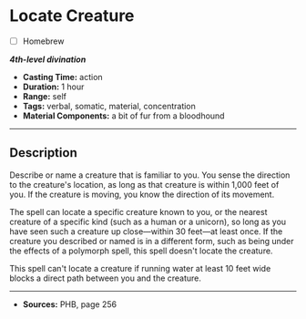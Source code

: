# Locate Creature
- [ ] Homebrew

***4th-level divination***
- **Casting Time:** action
- **Duration:** 1 hour
- **Range:** self
- **Tags:** verbal, somatic, material, concentration
- **Material Components:** a bit of fur from a bloodhound

---

## Description
Describe or name a creature that is familiar to you.
You sense the direction to the creature's location, as long as that creature is within 1,000 feet of you.
If the creature is moving, you know the direction of its movement.

The spell can locate a specific creature known to you, or the nearest creature of a specific kind (such as a human or a unicorn), so long as you have seen such a creature up close&mdash;within 30 feet&mdash;at least once.
If the creature you described or named is in a different form, such as being under the effects of a polymorph spell, this spell doesn't locate the creature.

This spell can't locate a creature if running water at least 10 feet wide blocks a direct path between you and the creature.

---

- **Sources:** PHB, page 256

<!-- QA Pass: Very Poor 👎 -->
